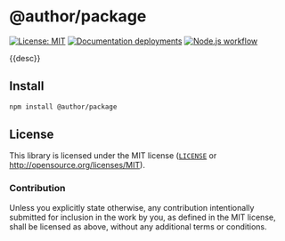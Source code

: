 # @author/package
[![License: MIT][license-badge]][license-url]
[![Documentation deployments][doc-deploy-badge]][doc-deploy-url]
[![Node.js workflow][ci-badge]][ci-url]

[license-badge]: https://img.shields.io/badge/License-MIT-blue.svg?style=flat-square
[license-url]: #license
[doc-deploy-badge]: https://img.shields.io/github/deployments/{{username}}/{{repository}}/github-pages?label=deploy&style=flat-square
[doc-deploy-url]: https://github.com/{{username}}/{{repository}}/deployments/activity_log?environment=github-pages
[ci-badge]: https://img.shields.io/github/actions/workflow/status/{{username}}/{{repository}}/.github/workflows/main.yml?style=flat-square
[ci-url]: https://github.com/{{username}}/{{repository}}/actions/workflows/main.yml

{{desc}}

## Install
```sh
npm install @author/package
```

## License
This library is licensed under the MIT license ([`LICENSE`](../../LICENSE) or http://opensource.org/licenses/MIT).

### Contribution
Unless you explicitly state otherwise, any contribution intentionally submitted for inclusion in the work by you, as defined in the MIT license, shall be licensed as above, without any additional terms or conditions.
